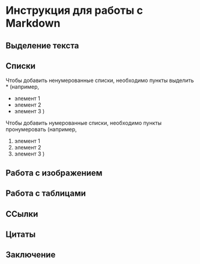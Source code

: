 # Инструкция для работы с Markdown

## Выделение текста

## Списки

Чтобы добавить ненумерованные списки, необходимо пункты выделить * (например, 
* элемент 1
* элемент 2
* элемент 3 )

Чтобы добавить нумерованные списки, необходимо пункты пронумеровать (например,
1. элемент 1
2. элемент 2
3. элемент 3 )

## Работа с изображением

## Работа с таблицами

## ССылки

## Цитаты

## Заключение